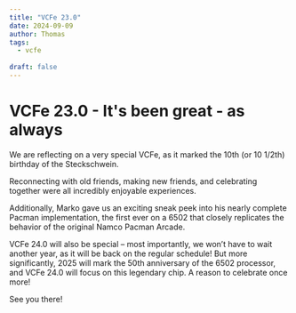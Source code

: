 ```yaml
---
title: "VCFe 23.0"
date: 2024-09-09
author: Thomas
tags:
  - vcfe
  
draft: false
---
```


# VCFe 23.0 - It's been great - as always

We are reflecting on a very special VCFe, as it marked the 10th (or 10 1/2th) birthday of the Steckschwein.

Reconnecting with old friends, making new friends, and celebrating together were all incredibly enjoyable experiences.

Additionally, Marko gave us an exciting sneak peek into his nearly complete Pacman implementation, the first ever on a 6502 that closely replicates the behavior of the original Namco Pacman Arcade.

VCFe 24.0 will also be special – most importantly, we won’t have to wait another year, as it will be back on the regular schedule! But more significantly, 2025 will mark the 50th anniversary of the 6502 processor, and VCFe 24.0 will focus on this legendary chip. A reason to celebrate once more!

See you there!
